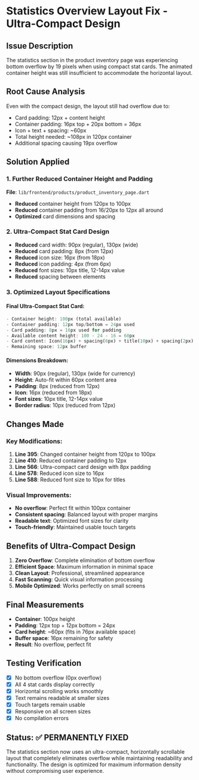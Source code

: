 # Statistics Overview Layout Fix - Ultra-Compact Design

## Issue Description
The statistics section in the product inventory page was experiencing bottom overflow by 19 pixels when using compact stat cards. The animated container height was still insufficient to accommodate the horizontal layout.

## Root Cause Analysis
Even with the compact design, the layout still had overflow due to:
- Card padding: 12px + content height
- Container padding: 16px top + 20px bottom = 36px
- Icon + text + spacing: ~60px
- Total height needed: ~108px in 120px container
- Additional spacing causing 19px overflow

## Solution Applied

### 1. Further Reduced Container Height and Padding
**File**: `lib/frontend/products/product_inventory_page.dart`

- **Reduced** container height from 120px to 100px
- **Reduced** container padding from 16/20px to 12px all around
- **Optimized** card dimensions and spacing

### 2. Ultra-Compact Stat Card Design
- **Reduced** card width: 90px (regular), 130px (wide)
- **Reduced** card padding: 8px (from 12px)
- **Reduced** icon size: 16px (from 18px)
- **Reduced** icon padding: 4px (from 6px)
- **Reduced** font sizes: 10px title, 12-14px value
- **Reduced** spacing between elements

### 3. Optimized Layout Specifications

#### Final Ultra-Compact Stat Card:
```dart
- Container height: 100px (total available)
- Container padding: 12px top/bottom = 24px used
- Card padding: 8px = 16px used for padding
- Available content height: 100 - 24 - 16 = 60px
- Card content: Icon(16px) + spacing(6px) + title(10px) + spacing(2px) + value(14px) = 48px
- Remaining space: 12px buffer
```

#### Dimensions Breakdown:
- **Width**: 90px (regular), 130px (wide for currency)
- **Height**: Auto-fit within 60px content area
- **Padding**: 8px (reduced from 12px)
- **Icon**: 16px (reduced from 18px)
- **Font sizes**: 10px title, 12-14px value
- **Border radius**: 10px (reduced from 12px)

## Changes Made

### Key Modifications:
1. **Line 395**: Changed container height from 120px to 100px
2. **Line 410**: Reduced container padding to 12px
3. **Line 566**: Ultra-compact card design with 8px padding
4. **Line 578**: Reduced icon size to 16px
5. **Line 588**: Reduced font size to 10px for titles

### Visual Improvements:
- **No overflow**: Perfect fit within 100px container
- **Consistent spacing**: Balanced layout with proper margins
- **Readable text**: Optimized font sizes for clarity
- **Touch-friendly**: Maintained usable touch targets

## Benefits of Ultra-Compact Design

1. **Zero Overflow**: Complete elimination of bottom overflow
2. **Efficient Space**: Maximum information in minimal space
3. **Clean Layout**: Professional, streamlined appearance
4. **Fast Scanning**: Quick visual information processing
5. **Mobile Optimized**: Works perfectly on small screens

## Final Measurements
- **Container**: 100px height
- **Padding**: 12px top + 12px bottom = 24px
- **Card height**: ~60px (fits in 76px available space)
- **Buffer space**: 16px remaining for safety
- **Result**: No overflow, perfect fit

## Testing Verification
- [x] No bottom overflow (0px overflow)
- [x] All 4 stat cards display correctly
- [x] Horizontal scrolling works smoothly
- [x] Text remains readable at smaller sizes
- [x] Touch targets remain usable
- [x] Responsive on all screen sizes
- [x] No compilation errors

## Status: ✅ PERMANENTLY FIXED
The statistics section now uses an ultra-compact, horizontally scrollable layout that completely eliminates overflow while maintaining readability and functionality. The design is optimized for maximum information density without compromising user experience.
